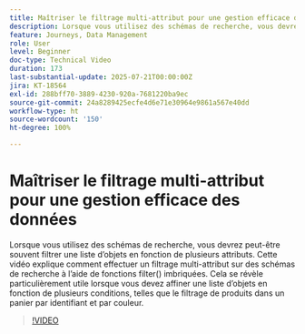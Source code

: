 ```yaml
---
title: Maîtriser le filtrage multi-attribut pour une gestion efficace des données
description: Lorsque vous utilisez des schémas de recherche, vous devrez peut-être souvent filtrer une liste d’objets en fonction de plusieurs attributs. Cette vidéo explique comment effectuer un filtrage multi-attribut sur des schémas de recherche à l’aide de fonctions filter() imbriquées. Cela se révèle particulièrement utile lorsque vous devez affiner une liste d’objets en fonction de plusieurs conditions, telles que le filtrage de produits dans un panier par identifiant et par couleur.
feature: Journeys, Data Management
role: User
level: Beginner
doc-type: Technical Video
duration: 173
last-substantial-update: 2025-07-21T00:00:00Z
jira: KT-18564
exl-id: 288bff70-3889-4230-920a-7681220ba9ec
source-git-commit: 24a8289425ecfe4d6e71e30964e9861a567e40dd
workflow-type: ht
source-wordcount: '150'
ht-degree: 100%

---
```


# Maîtriser le filtrage multi-attribut pour une gestion efficace des données

Lorsque vous utilisez des schémas de recherche, vous devrez peut-être souvent filtrer une liste d’objets en fonction de plusieurs attributs. Cette vidéo explique comment effectuer un filtrage multi-attribut sur des schémas de recherche à l’aide de fonctions filter() imbriquées. Cela se révèle particulièrement utile lorsque vous devez affiner une liste d’objets en fonction de plusieurs conditions, telles que le filtrage de produits dans un panier par identifiant et par couleur.

>[!VIDEO](https://video.tv.adobe.com/v/3469312/?learn=on&enablevpops)
